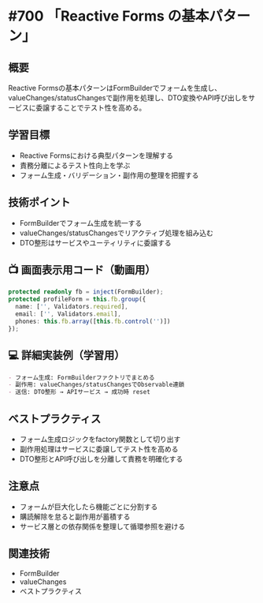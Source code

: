 # #700 「Reactive Forms の基本パターン」

## 概要
Reactive Formsの基本パターンはFormBuilderでフォームを生成し、valueChanges/statusChangesで副作用を処理し、DTO変換やAPI呼び出しをサービスに委譲することでテスト性を高める。

## 学習目標
- Reactive Formsにおける典型パターンを理解する
- 責務分離によるテスト性向上を学ぶ
- フォーム生成・バリデーション・副作用の整理を把握する

## 技術ポイント
- FormBuilderでフォーム生成を統一する
- valueChanges/statusChangesでリアクティブ処理を組み込む
- DTO整形はサービスやユーティリティに委譲する

## 📺 画面表示用コード（動画用）
```typescript
protected readonly fb = inject(FormBuilder);
protected profileForm = this.fb.group({
  name: ['', Validators.required],
  email: ['', Validators.email],
  phones: this.fb.array([this.fb.control('')])
});
```

## 💻 詳細実装例（学習用）
```markdown
- フォーム生成: FormBuilderファクトリでまとめる
- 副作用: valueChanges/statusChangesでObservable連鎖
- 送信: DTO整形 → APIサービス → 成功時 reset
```

## ベストプラクティス
- フォーム生成ロジックをfactory関数として切り出す
- 副作用処理はサービスに委譲してテスト性を高める
- DTO整形とAPI呼び出しを分離して責務を明確化する

## 注意点
- フォームが巨大化したら機能ごとに分割する
- 購読解除を怠ると副作用が蓄積する
- サービス層との依存関係を整理して循環参照を避ける

## 関連技術
- FormBuilder
- valueChanges
- ベストプラクティス
